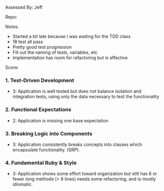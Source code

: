 Assessed By: Jeff

Repo:

Notes:

* Started a bit late because I was waiting for the TDD class
* 18 test all pass
* Pretty good test progression
* Fill out the naming of tests, variables, etc
* Implementation has room for refactoring but is effective

Score:

### 1. Test-Driven Development

* 3: Application is well tested but does not balance isolation and integration tests, using only the data necessary to test the functionality

### 2. Functional Expectations

* 2: Application is missing one base expectation

### 3. Breaking Logic into Components

* 3: Application consistently breaks concepts into classes which encapsulate functionality. (SRP).

### 4. Fundamental Ruby & Style

* 3:  Application shows some effort toward organization but still has 6 or fewer long methods (> 8 lines)  needs some refactoring, and is mostly idiomatic.

